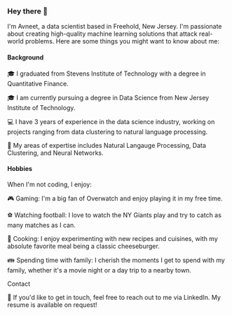 <!--**Asingh027/Asingh027** is a ✨ _special_ ✨ repository because its `README.md` (this file) appears on your GitHub profile.

Here are some ideas to get you started:

- 🔭 I’m currently working on ...
- 🌱 I’m currently learning ...
- 👯 I’m looking to collaborate on ...
- 🤔 I’m looking for help with ...
- 💬 Ask me about ...
- 📫 How to reach me: ...
- 😄 Pronouns: He/Him/His!
- ⚡ Fun fact: ...
-->
### Hey there 👋

I'm Avneet, a data scientist based in Freehold, New Jersey. I'm passionate about creating high-quality machine learning solutions that attack real-world problems. Here are some things you might want to know about me:

#### Background

🎓 I graduated from Stevens Institute of Technology with a degree in Quantitative Finance.

🎓 I am currently pursuing a degree in Data Science from New Jersey Institute of Technology.

💻 I have 3 years of experience in the data science industry, working on projects ranging from data clustering to natural language processing.

🚀 My areas of expertise includes Natural Langauge Processing, Data Clustering, and Neural Networks.

<!--📝 My most recent project: []()-->


#### Hobbies

When I'm not coding, I enjoy:

🎮 Gaming: I'm a big fan of Overwatch and enjoy playing it in my free time.

⚽️ Watching football: I love to watch the NY Giants play and try to catch as many matches as I can.

🍳 Cooking: I enjoy experimenting with new recipes and cuisines, with my absolute favorite meal being a classic cheeseburger.

👪 Spending time with family: I cherish the moments I get to spend with my family, whether it's a movie night or a day trip to a nearby town.

Contact

📧 If you'd like to get in touch, feel free to reach out to me via LinkedIn. My resume is available on request!